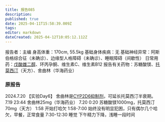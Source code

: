 ```yaml
---
title: 报告085
description: 
published: true
date: 2025-04-11T15:58:39.009Z
tags: 
editor: markdown
dateCreated: 2025-04-12T10:05:12.112Z
---
```


报告者：主编
身高体重：170cm, 55.5kg
基础身体疾病：无
基础神经异常：阿斯伯格综合征（未确诊）、边缘型人格障碍（未确诊）、睡眠障碍（间歇性）
日常用药：[戊酸雌二醇](/E2/)、环丙孕酮、维生素C、维生素B12
报告有关药物：苏糖酸镁、[托莫西汀](/ATX/)（天方）、舍曲林（华海药业）

### 原报告
2024.7.20
【实验Day6】
舍曲林是[CYP2D6抑制剂](/DXM/#CYP2D6%E6%8A%91%E5%88%B6%E5%89%82)，可延长托莫西汀半衰期。
7.19 23:44 舍曲林25mg（华海药业）
7.20 0:20 苏糖酸镁1000mg，托莫西汀70mg（天方）
1:58 开始打哈欠
1:58-7:00 始终没有明显犯困，只有偶尔几个哈欠，早餐，正常食量
7:30-12:30 睡觉
下午精力下降，浅睡一段时间
